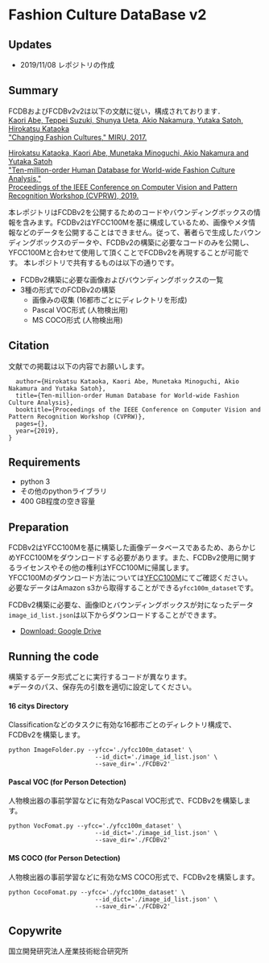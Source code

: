 # Fashion Culture DataBase v2
## Updates
* 2019/11/08 レポジトリの作成

## Summary
FCDBおよびFCDBv2v2は以下の文献に従い，構成されております．  
[Kaori Abe, Teppei Suzuki, Shunya Ueta, Akio Nakamura, Yutaka Satoh, Hirokatsu Kataoka  
"Changing Fashion Cultures," MIRU, 2017.][1]

[Hirokatsu Kataoka, Kaori Abe, Munetaka Minoguchi, Akio Nakamura and Yutaka Satoh  
"Ten-million-order Human Database for World-wide Fashion Culture Analysis,"  
Proceedings of the IEEE Conference on Computer Vision and Pattern Recognition Workshop (CVPRW), 2019.][2]  

本レポジトリはFCDBv2を公開するためのコードやバウンディングボックスの情報を含みます。FCDBv2はYFCC100Mを基に構成しているため、画像やメタ情報などのデータを公開することはできません。従って、著者らで生成したバウンディングボックスのデータや、FCDBv2の構築に必要なコードのみを公開し、YFCC100Mと合わせて使用して頂くことでFCDBv2を再現することが可能です。
本レポジトリで共有するものは以下の通りです。  
* FCDBv2構築に必要な画像およびバウンディングボックスの一覧
* 3種の形式でのFCDBv2の構築  
  * 画像みの収集 (16都市ごとにディレクトリを形成)
  * Pascal VOC形式 (人物検出用)
  * MS COCO形式 (人物検出用)

## Citation
文献での掲載は以下の内容でお願いします。  

```@inproceedings{hara3dcnns,
  author={Hirokatsu Kataoka, Kaori Abe, Munetaka Minoguchi, Akio Nakamura and Yutaka Satoh},
  title={Ten-million-order Human Database for World-wide Fashion Culture Analysis},
  booktitle={Proceedings of the IEEE Conference on Computer Vision and Pattern Recognition Workshop (CVPRW)},
  pages={},
  year={2019},
}
```

## Requirements
* python 3
* その他のpythonライブラリ
* 400 GB程度の空き容量

## Preparation
FCDBv2はYFCC100Mを基に構築した画像データベースであるため、あらかじめYFCC100Mをダウンロードする必要があります。また、FCDBv2使用に関するライセンスやその他の権利はYFCC100Mに帰属します。  
YFCC100Mのダウンロード方法については[YFCC100M][3]にてご確認ください。  
必要なデータはAmazon s3から取得することができる`yfcc100m_dataset`です。

FCDBv2構築に必要な、画像IDとバウンディングボックスが対になったデータ`image_id_list.json`は以下からダウンロードすることができます。  
* [Download: Google Drive][4]

## Running the code
構築するデータ形式ごとに実行するコードが異なります。  
※データのパス、保存先の引数を適切に設定してください。

#### 16 citys Directory
Classificationなどのタスクに有効な16都市ごとのディレクトリ構成で、FCDBv2を構築します。  
```
python ImageFolder.py --yfcc='./yfcc100m_dataset' \
                        --id_dict='./image_id_list.json' \
                        --save_dir='./FCDBv2'
```

#### Pascal VOC (for Person Detection)
人物検出器の事前学習などに有効なPascal VOC形式で、FCDBv2を構築します。  
```
python VocFomat.py --yfcc='./yfcc100m_dataset' \
                        --id_dict='./image_id_list.json' \
                        --save_dir='./FCDBv2'
```

#### MS COCO (for Person Detection)
人物検出器の事前学習などに有効なMS COCO形式で、FCDBv2を構築します。  
```
python CocoFomat.py --yfcc='./yfcc100m_dataset' \
                        --id_dict='./image_id_list.json' \
                        --save_dir='./FCDBv2'
```

## Copywrite
国立開発研究法人産業技術総合研究所


[1]:https://arxiv.org/abs/1703.07920
[2]:https://arxiv.org/abs/1703.07920
[3]:http://projects.dfki.uni-kl.de/yfcc100m/
[4]:http://projects.dfki.uni-kl.de/yfcc100m/
